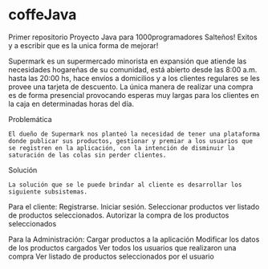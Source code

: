 # coffeJava
Primer repositorio 
Proyecto Java para 1000programadores Salteños!
Exitos y a escribir que es la unica forma de mejorar! 

Supermark es un supermercado minorista en expansión que atiende las necesidades hogareñas de su comunidad, está abierto desde las 8:00 a.m. hasta las 20:00 hs, hace envíos a domicilios y a los clientes regulares se les provee una tarjeta de descuento. La única manera de realizar una compra es de forma presencial provocando esperas muy largas para los clientes en la caja en determinadas horas del día. 

Problemática

	El dueño de Supermark nos planteó la necesidad de tener una plataforma donde publicar sus productos, gestionar y premiar a los usuarios que se registren en la aplicación, con la intención de disminuir la saturación de las colas sin perder clientes. 

 
Solución

	La solución que se le puede brindar al cliente es desarrollar los siguiente subsistemas.


Para el cliente:
Registrarse.
Iniciar sesión.
Seleccionar productos
ver  listado de productos seleccionados.
Autorizar la compra de los productos seleccionados

Para la Administración:
Cargar productos a la aplicación
Modificar los datos de los productos cargados
Ver todos los usuarios que realizaron una compra
Ver listado de productos seleccionados por el usuario
